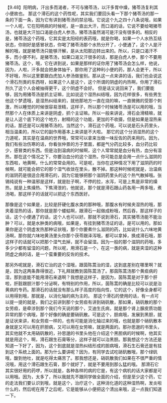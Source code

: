 【9.48】阳明病，汗出多而渴者，不可与猪苓汤，以汗多胃中燥，猪苓汤复利其小便故也。
那这个滑石的这个药性呢，其实我们要回头看一下那个猪苓汤的那一条的下面一条，因为它有讲到猪苓汤的禁忌哦。它说这个九之四十八条说哦，如果一个人呢，它在阳明病的时候呢，是一直出大汗，而口渴的话，它说不要给喝猪苓汤，也就是大汗加口渴是白虎人参汤，猪苓汤虽然渴可是汗没有很多的。相反的是，猪苓汤这个药哦，它其实是太阳经的表药哦，就是你喝，如果一个人水热互结状态，你刚好是感冒状态，你喝了猪苓汤那个水热分开了，小便通了，这个人是汗解的哦，就是猪苓汤只能够汗解，是从太阳那边转出来的。所以，只是口渴汗不多，而小便不利，是猪苓汤，如果口渴又汗很多的话，那是白虎人参，那个不要用猪苓汤。这个，哦，它在讲到说，如果是那样的证你用了猪苓汤会怎么样，他说，因为，人啦，汗多就会把身体抽干，那你用了这种利小便的药，那人会更干，所以不好哦，所以这里要跟白虎加人参汤做鉴别。那从这一点来讲的话，我们也会说这个滑石剂类的东西呀，如果这个人是这个，这个所谓的阴虚的内热啊，你用了滑石剂久了这个人会被抽得更干，这个阴虚不会好。
但是话又说回来了，我们要能够，因为用猪苓汤是抓主证嘛，比如说这个湿热纠结哦，因为花样很多，有些男生他这个梦遗哦，是湿热纠结来的，就他那地方一直在烧的嘛，一直微微的受那个刺激，所以睡觉的时候很容易泄精，这样子，所以那个时候猪苓汤是可以用的哦，当然那个人在体质上来讲是阴虚，抓个主证嘛。所以一般来讲说，滑石会滑精嘛，就是让人这个底下的这个地方，射精的这个功能，更加的不收摄，但是如果是湿热来的话，那还是可以用猪苓汤的。当然这个，滑石这个药哦，可以说是石头药里头，相当温柔的，所以它的副作用基本上来讲是不大啦。
那它的这个分消湿热的这个力道呢，其实是在温病的世界哦，常常可以拿来当做一味反佐的药来用的。因为，我们有些治伤寒的话，你看张仲景的方子里面，都是气分药比较多，血分药比较少，感冒类的东西。但是治到温病的时候啊，这个人常常就是血分有热，血分有湿热，那在这个情况之下，你要治血分的这个湿热，你可能总是会用一点什么滋阴的东西啦，地黄啊，什么的常常会用的。可是呢，当你在这种情况下用了滋阴药的时候啊，就可能会把它的那个湿气收敛在里头，散不掉。那这种时候呢就是，治温病的滋阴药是很适合用滑石的，因为它能够把那个滋阴药里头的这个热气散掉哦。张锡纯说有一种温邪是这样，就是肚子啊，不停的拉，水泻，可是上焦是非常的燥热，就是上焦燥热、下焦滑泄的，他就说，那个就是滑石跟山药各用一两多哦，煮汤喝，那这样子的话就可以把这个东西医好。

那像是这个如果是，比较是肝硬化腹水类的那种哦，那腹水有时候夹湿热的哦，那夹着湿热的话，那你就是那个蝼蛄啊，跟滑石一起做成粉哦，然后吞，那这样子的话，这个小便通了的话，这个人也可以好。那就不说到滑石，其实猪苓汤能不能治肿？可以，就是水肿类的病哦，如果是，有挂到猪苓汤证的话，是可以用的。那如果你是这个阴虚发热那种证状哦，那个你要煮什么滋阴的药，比如说什么六味地黄汤啊，那你就六味地黄汤里头你那个茯苓跟泽泻哦，都可以拿掉，换成滑石哦，那这样子的话就可以把那个湿气去掉，就不会留湿。因为一般的那个滋阴的药哦，多多少少都有留湿的问题，所以呢，用滑石是一个，在这一类的病，就是夹湿的这种阴虚之病的话，是一个蛮重要的反佐的技术。

那另外呢就是，滑石它治的这个湿哦，跟茵陈蒿治的湿，这到底差别在哪里啊？就是，因为这两条靠得很近，下礼拜就教到茵陈蒿汤了。那茵陈蒿汤那个黄疸病的湿，那到底能不能用滑石来退啊？我想是这样子，是因为，茵陈蒿是对于那个肝啦，肝脏跟胆汁那个分泌啊，有特别的作用，所以，茵陈蒿的确是比较可以说是治黄病的专药。那滑石的话就没有那么样子高度的指向性，它的这个，好像全身都可以用得到哦，那就是，以消化轴的病为主的。
那这个滑石的使用的话，有一点可以提一提的就是，我们之前讲到那个女劳疸有讲到硝矾散，那如果，硝矾散的那个女劳疸，是牵涉到那个我们今天说的那个，艾迪生氏病，就是那个肾上腺皮质功能异常的那个病哦，那个好像的确是要硝矾散。可是这个，胆病哦，发展到黑胆，就是证状来讲，和女劳疸一样的，也有可能是消化轴过来的哦，也就是那个硝矾散本身就是又可以用在肝胆病，又可以用在女劳嘛，就是两面的。那孙思邈的书里头，其实他就不太用硝矾散的，孙思邈的书里头他在介绍这个黑胆病的时候啊，他其实就是用这个，啊，滑石跟生石膏等分，这样子就可以治黑胆。那我想这个方法还是知道一下好了，因为，这个到底就是湿热纠结形成的胆病哦，滑石生石膏还是有挂到这个系统上面的。那为什么要讲呢？因为，有同学去试吃硝矾散哦，那个绿矾哦，酸到他吐，就是吃得太痛苦了。那我想还是，硝矾散我们如果在不很严重的情况哦，用这个滑石跟生石膏，那个就好了，就是不要用到那么猛的哦。
那滑石它其实很好用的药啰，所以就是，各种各样的病的它是，有这个病机的话大家都是可以用哦。因为，太多了，所以我就先不跟同学做全面的介绍，但是至少这个药，它的走法我们要认识到哦，就是这个，治疗这个，这种消化道的这种湿热啊，发炎啦什么的，然后呢在用了之后呢，它是能够从小便把这个清出来哦，这一点我们知道一下。
